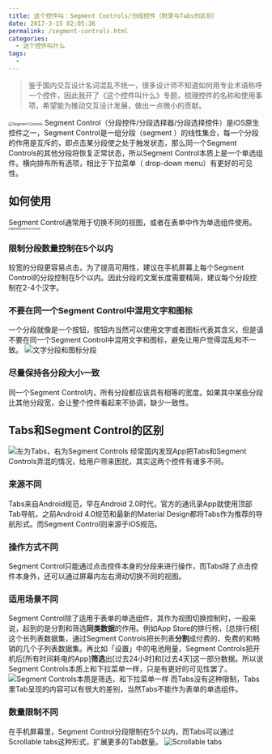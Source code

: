 ```yaml
---
title: 这个控件叫：Segment Controls/分段控件（附录与Tabs的区别）
date: 2017-3-15 02:05:36
permalink: /segment-controls.html
categories:
  - 这个控件叫什么
tags:
  - 
---
```


> 鉴于国内交互设计名词混乱不统一，很多设计师不知道如何用专业术语称呼一个控件，因此我开了《这个控件叫什么》专题，梳理控件的名称和使用事项，希望能为推动交互设计发展，做出一点微小的贡献。

<img src="http://pic.ftium4.com/1240-20201226020654376.png" alt="Segment Controls" style="zoom:50%;" />
Segment Control（分段控件/分段选择器/分段选择控件）是iOS原生控件之一，Segment Control是一组分段（segment ）的线性集合，每一个分段的作用是互斥的，即点击某分段使之处于触发状态，那么同一个Segment Controls的其他分段将恢复正常状态，所以Segment Control本质上是一个单选组件。横向排布所有选项，相比于下拉菜单（ drop-down menu）有更好的可见性。<!-- more -->

## 如何使用
Segment Control通常用于切换不同的视图，或者在表单中作为单选组件使用。
<img src="http://pic.ftium4.com/1240-20201226020658723.png" alt="表单中的Segment Controls" style="zoom:33%;" />

### 限制分段数量控制在5个以内

较宽的分段更容易点击，为了提高可用性，建议在手机屏幕上每个Segment Control的分段控制在5个以内。因此分段的文案长度需要精简，建议每个分段控制在2-4个汉字。

### 不要在同一个Segment Control中混用文字和图标

一个分段就像是一个按钮，按钮内当然可以使用文字或者图标代表其含义，但是请不要在同一个Segment Control中混用文字和图标，避免让用户觉得混乱和不一致。
![文字分段和图标分段](http://upload-images.jianshu.io/upload_images/5089-90ea871d28a317cf.png?imageMogr2/auto-orient/strip|imageView2/2/w/1240)

### 尽量保持各分段大小一致

同一个Segment Control内，所有分段都应该具有相等的宽度。如果其中某些分段比其他分段宽，会让整个控件看起来不协调，缺少一致性。

## Tabs和Segment Control的区别
![左为Tabs，右为Segment Controls](http://pic.ftium4.com/1240-20201226020707790.png)
经常国内发现App把Tabs和Segment Controls弄混的情况，给用户带来困扰，其实这两个控件有诸多不同。

### 来源不同

Tabs来自Android规范，早在Android 2.0时代，官方的通讯录App就使用顶部Tab导航，之前Android 4.0规范和最新的Material Design都将Tabs作为推荐的导航形式。而Segment Control则来源于iOS规范。

### 操作方式不同

Segment Control只能通过点击控件本身的分段来进行操作，而Tabs除了点击控件本身外，还可以通过屏幕内左右滑动切换不同的视图。

### 适用场景不同

Segment Control除了适用于表单的单选组件，其作为视图切换控制时，一般来说，起到的是分割和筛选**同类数据**的作用。例如App Store的排行榜，[总排行榜]这个长列表数据集，通过Segment Controls把长列表**分割**成付费的、免费的和畅销的几个子列表数据集。再比如「设置」中的电池用量，Segment Controls把开机后[所有时间耗电的App]**筛选**出[过去24小时]和[过去4天]这一部分数据。所以说Segment Controls本质上和下拉菜单一样，只是有更好的可见性罢了。
![Segment Controls本质是筛选，和下拉菜单一样](http://pic.ftium4.com/1240-20201226020711643.png)
而Tabs没有这种限制，Tabs里Tab呈现的内容可以有很大的差别，当然Tabs不能作为表单的单选组件。

### 数量限制不同

在手机屏幕里，Segment Control分段限制在5个以内，而Tabs可以通过Scrollable tabs这种形式，扩展更多的Tab数量。
![Scrollable tabs](http://pic.ftium4.com/1240-20201226020715217.png)